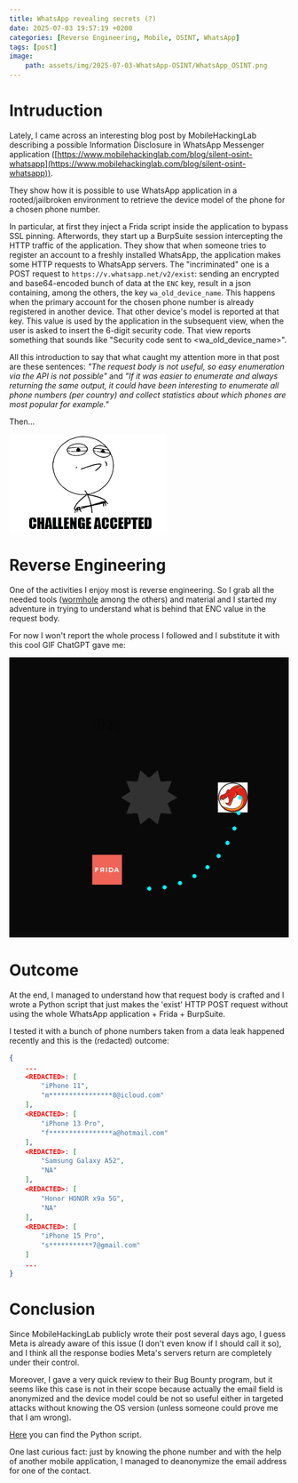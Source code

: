 ```yaml
---
title: WhatsApp revealing secrets (?)
date: 2025-07-03 19:57:19 +0200
categories: [Reverse Engineering, Mobile, OSINT, WhatsApp]
tags: [post]
image:
    path: assets/img/2025-07-03-WhatsApp-OSINT/WhatsApp_OSINT.png
---
```



# Intruduction

Lately, I came across an interesting blog post by MobileHackingLab describing a possible Information Disclosure in WhatsApp Messenger application ([https://www.mobilehackinglab.com/blog/silent-osint-whatsapp](https://www.mobilehackinglab.com/blog/silent-osint-whatsapp)).

They show how it is possible to use WhatsApp application in a rooted/jailbroken environment to retrieve the device model of the phone for a chosen phone number.

In particular, at first they inject a Frida script inside the application to bypass SSL pinning. 
Afterwords, they start up a BurpSuite session intercepting the HTTP traffic of the application.
They show that when someone tries to register an account to a freshly installed WhatsApp, the application makes some HTTP
requests to WhatsApp servers. The "incriminated" one is a POST request to `https://v.whatsapp.net/v2/exist`: sending an encrypted and base64-encoded bunch of data at the `ENC` key, result in a json containing, among the others, the key `wa_old_device_name`. 
This happens when the primary account for the chosen phone number is already registered in another
device. That other device's model is reported at that key. This value is used by the application in the subsequent view, when the user is asked to insert the 6-digit security code. That view reports something that sounds like
"Security code sent to \<wa_old_device_name\>". 

All this introduction to say that what caught my attention more in that post are these sentences:
*"The request body is not useful, so easy enumeration via the API is not possible"* and *"If it was easier to enumerate and always returning the same output, it could have been interesting to enumerate all phone numbers (per country) and collect statistics about which phones are most popular for example."*

Then...

![Challenge Accepted](assets/img/2025-07-03-WhatsApp-OSINT/challenge_accepted.png)

# Reverse Engineering

One of the activities I enjoy most is reverse engineering. So I grab all the needed tools ([wormhole](https://github.com/p1tsi/wormhole) among the others) and material and I started my adventure in trying to understand what is behind that ENC value in the request body.

For now I won't report the whole process I followed and I substitute it with this cool GIF ChatGPT gave me:

![Reversing in progress](assets/img/2025-07-03-WhatsApp-OSINT/gear_processing_animation.gif)


# Outcome

At the end, I managed to understand how that request body is crafted and I wrote a Python script that just makes the 'exist'
HTTP POST request without using the whole WhatsApp application + Frida + BurpSuite.

I tested it with a bunch of phone numbers taken from a data leak happened recently and this is the (redacted) outcome:

```json
{
    ...
    <REDACTED>: [
        "iPhone 11",
        "m****************8@icloud.com"
    ],
    <REDACTED>: [
        "iPhone 13 Pro",
        "f****************a@hotmail.com"
    ],
    <REDACTED>: [
        "Samsung Galaxy A52",
        "NA"
    ],
    <REDACTED>: [
        "Honor HONOR x9a 5G",
        "NA"
    ],
    <REDACTED>: [
        "iPhone 15 Pro",
        "s***********7@gmail.com"
    ]
    ...
}
```


# Conclusion

Since MobileHackingLab publicly wrote their post several days ago, I guess Meta is already aware of this issue (I don't even know if I should call it so), and I think all the response bodies Meta's servers return are completely under their control.

Moreover, I gave a very quick review to their Bug Bounty program, but it seems like this case is not in their scope because actually the email field is anonymized and the device model could be not so useful either in targeted attacks without knowing the OS version (unless someone could prove me that I am wrong).

[Here](https://github.com/p1tsi/whatsapp_device_discoverer) you can find the Python script.

One last curious fact: just by knowing the phone number and with the help of another mobile application, I managed to deanonymize the email address for one of the contact.
